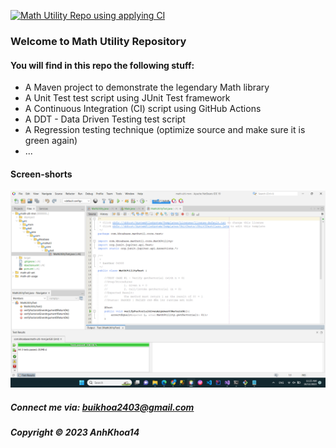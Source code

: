[![Math Utility Repo using applying CI](https://github.com/AnhKhoa14/math-ulti-mvn/actions/workflows/math-util-ci.yml/badge.svg)](https://github.com/AnhKhoa14/math-ulti-mvn/actions/workflows/math-util-ci.yml)

### Welcome to Math Utility Repository

#### You will find in this repo the following stuff:

- A Maven project to demonstrate the legendary Math library
- A Unit Test test script using JUnit Test framework
- A Continuous Integration (CI) script using GitHub Actions
- A DDT - Data Driven Testing test script
- A Regression testing technique (optimize source and make sure it is green again)
- ...

#### Screen-shorts

![JUnit test script](https://github.com/AnhKhoa14/math-ulti-mvn/blob/main/screenshots/test%20script%20with%20junit.png)

##### Connect me via: buikhoa2403@gmail.com

##### Copyright &#169; 2023 AnhKhoa14
